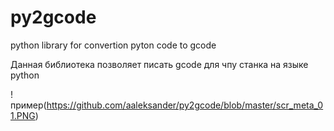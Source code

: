 # py2gcode
python library for convertion pyton code to gcode

Данная библиотека позволяет писать gcode для чпу станка на языке python

!пример(https://github.com/aaleksander/py2gcode/blob/master/scr_meta_01.PNG)
